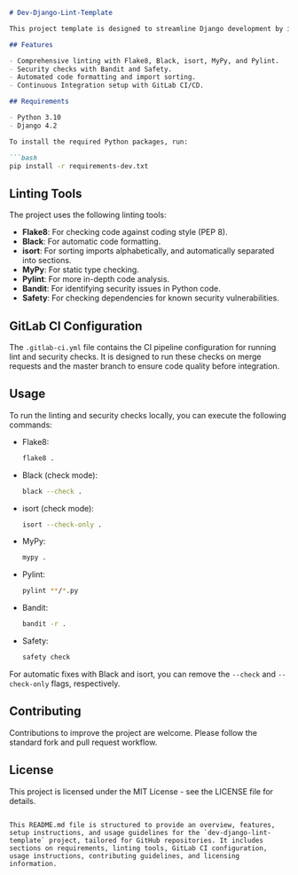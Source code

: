 ```markdown
# Dev-Django-Lint-Template

This project template is designed to streamline Django development by integrating various linting and security tools. It ensures adherence to best practices and aids in maintaining high code quality standards.

## Features

- Comprehensive linting with Flake8, Black, isort, MyPy, and Pylint.
- Security checks with Bandit and Safety.
- Automated code formatting and import sorting.
- Continuous Integration setup with GitLab CI/CD.

## Requirements

- Python 3.10
- Django 4.2

To install the required Python packages, run:

```bash
pip install -r requirements-dev.txt
```

## Linting Tools

The project uses the following linting tools:

- **Flake8**: For checking code against coding style (PEP 8).
- **Black**: For automatic code formatting.
- **isort**: For sorting imports alphabetically, and automatically separated into sections.
- **MyPy**: For static type checking.
- **Pylint**: For more in-depth code analysis.
- **Bandit**: For identifying security issues in Python code.
- **Safety**: For checking dependencies for known security vulnerabilities.

## GitLab CI Configuration

The `.gitlab-ci.yml` file contains the CI pipeline configuration for running lint and security checks. It is designed to run these checks on merge requests and the master branch to ensure code quality before integration.

## Usage

To run the linting and security checks locally, you can execute the following commands:

- Flake8:

  ```bash
  flake8 .
  ```

- Black (check mode):

  ```bash
  black --check .
  ```

- isort (check mode):

  ```bash
  isort --check-only .
  ```

- MyPy:

  ```bash
  mypy .
  ```

- Pylint:

  ```bash
  pylint **/*.py
  ```

- Bandit:

  ```bash
  bandit -r .
  ```

- Safety:

  ```bash
  safety check
  ```

For automatic fixes with Black and isort, you can remove the `--check` and `--check-only` flags, respectively.

## Contributing

Contributions to improve the project are welcome. Please follow the standard fork and pull request workflow.

## License

This project is licensed under the MIT License - see the LICENSE file for details.
```

This README.md file is structured to provide an overview, features, setup instructions, and usage guidelines for the `dev-django-lint-template` project, tailored for GitHub repositories. It includes sections on requirements, linting tools, GitLab CI configuration, usage instructions, contributing guidelines, and licensing information.
